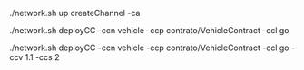 ./network.sh up createChannel -ca

./network.sh deployCC -ccn vehicle -ccp contrato/VehicleContract -ccl go

./network.sh deployCC -ccn vehicle -ccp contrato/VehicleContract -ccl go -ccv 1.1 -ccs 2
